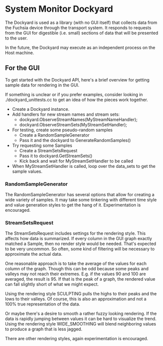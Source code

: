 # System Monitor Dockyard

The Dockyard is used as a library (with no GUI itself) that collects data from
the Fuchsia device through the transport system. It responds to requests from
the GUI for digestible (i.e. small) sections of data that will be presented to
the user.

In the future, the Dockyard may execute as an independent process on the Host
machine.

## For the GUI

To get started with the Dockyard API, here's a brief overview for getting
sample data for rendering in the GUI.

If something is unclear or if you prefer examples, consider looking in
./dockyard_unittests.cc to get an idea of how the pieces work together.

- Create a Dockyard instance.
- Add handlers for new stream names and stream sets:
  - dockyard.ObserveStreamNames(MyStreamNameHandler);
  - dockyard.ObserveStreamSets(MyStreamSetHandler);
- For testing, create some pseudo-random samples
  - Create a RandomSampleGenerator
  - Pass it and the dockyard to GenerateRandomSamples()
- Try requesting some Samples
  - Create a StreamSetsRequest
  - Pass it to dockyard.GetStreamSets()
  - Kick back and wait for MyStreamSetHandler to be called
- When MyStreamSetHandler is called, loop over the data_sets to get the
  sample values.

### RandomSampleGenerator

The RandomSampleGenerator has several options that allow for creating a wide
variety of samples. It may take some tinkering with different time style and
value generation styles to get the hang of it. Experimentation is encouraged.

### StreamSetsRequest

The StreamSetsRequest includes settings for the rendering style. This affects
how data is summarized. If every column in the GUI graph exactly matched a
Sample, then no render style would be needed. That's expected to be very
uncommon. So often, some kind of filtering will be necessary to approximate the
actual data.

One reasonable approach is to take the average of the values for each column of
the graph. Though this can be odd because some peaks and valleys may not reach
their extremes. E.g. if the values 90 and 100 are averaged, the result is 95. If
that is the peak of a graph, the rendered value can fall slightly short of what
we might expect.

Using the rendering style SCULPTING pulls the highs to their peaks and the lows
to their valleys. Of course, this is also an approximation and not a 100% true
representation of the data.

Or maybe there's a desire to smooth a rather fuzzy looking rendering. If the
data is rapidly jumping between values it can be hard to visualize the trend.
Using the rendering style WIDE_SMOOTHING will blend neighboring values to
produce a graph that is less jagged.

There are other rendering styles, again experimentation is encouraged.